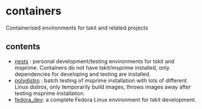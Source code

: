 # containers
Containerised environments for tskit and related projects

## contents

* [nests](nests/) : personal development/testing environments for tskit and msprime. Containers do not have tskit/msprime installed, only dependencies for developing and testing are installed.
* [polydistro](polydistro/) : batch testing of msprime installation with lots of different Linux distros, only temporarily build images, throws images away after testing msprime installation.
* [fedora_dev](fedora_dev/): a complete Fedora Linux environment for tskit development.
